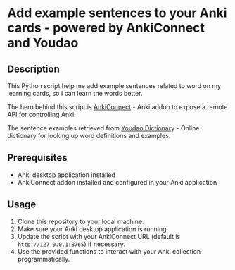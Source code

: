 # Add example sentences to your Anki cards - powered by AnkiConnect and Youdao

## Description

This Python script help me add example sentences related to word on my learning cards, so I can learn the words better.

The hero behind this script is [AnkiConnect](https://ankiweb.net/shared/info/2055492159) - Anki addon to expose a remote API for controlling Anki. 

The sentence examples retrieved from [Youdao Dictionary](http://dict.youdao.com/) - Online dictionary for looking up word definitions and examples.

## Prerequisites
- Anki desktop application installed
- AnkiConnect addon installed and configured in your Anki application

## Usage
1. Clone this repository to your local machine.
2. Make sure your Anki desktop application is running.
3. Update the script with your AnkiConnect URL (default is `http://127.0.0.1:8765`) if necessary.
4. Use the provided functions to interact with your Anki collection programmatically.
